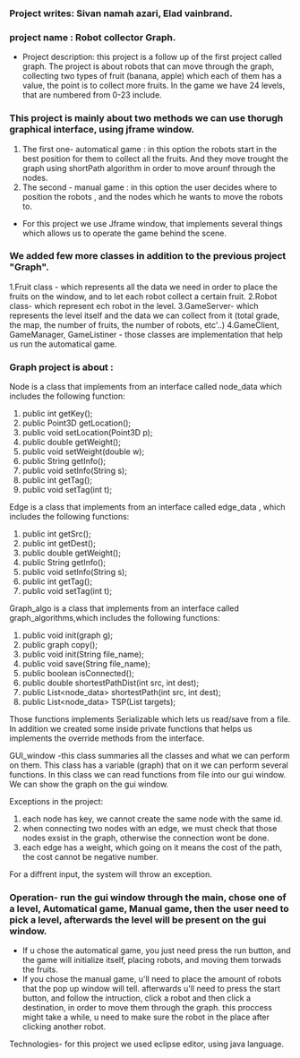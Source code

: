 ### Project writes: Sivan namah azari, Elad vainbrand.
### project name : Robot collector Graph.

* Project description: this project is a follow up of the first project called graph. 
The project is about robots that can move through the graph, collecting two types of fruit (banana, apple) which each of them has a value, the point is to collect more fruits.
In the game we have 24 levels, that are numbered from 0-23 include.

### This project is mainly about two methods we can use thorugh graphical interface, using jframe window.
1. The first one- automatical game : in this option the robots start in the best position for them to collect all the fruits. And they move trought the graph using shortPath algorithm in order to move arounf through the nodes.
2. The second - manual game : in this option the user decides where to position the robots , and the nodes which he wants to move the robots to.

* For this project we use Jframe window, that implements several things which allows us to operate the game behind the scene.

### We added few more classes in addition to the previous project "Graph".
1.Fruit class - which represents all the data we need in order to place the fruits on the window, and to let each robot collect a certain fruit.
2.Robot class- which represent ech robot in the level.
3.GameServer- which represents the level itself and the data we can collect from it (total grade, the map, the number of fruits, the number of robots, etc'..)
4.GameClient, GameManager, GameListiner - those classes are implementation that help us run the automatical game.

### Graph project is about :

Node is a class that implements from an interface called node_data which includes the following function:
1. public int getKey();
2. public Point3D getLocation();
3. public void setLocation(Point3D p);
4. public double getWeight();
5. public void setWeight(double w);
6. public String getInfo();
7. public void setInfo(String s);
8. public int getTag();
9. public void setTag(int t);

Edge is a class that implements from an interface called edge_data , which includes the following functions:
1. public int getSrc();
2. public int getDest();
3. public double getWeight();
4. public String getInfo();
5. public void setInfo(String s);
6. public int getTag();
7. public void setTag(int t);

Graph_algo is a class   that implements from an interface called graph_algorithms,which includes the following functions:
1. public void init(graph g);
2. public graph copy();
3. public void init(String file_name);
4. public void save(String file_name);
5. public boolean isConnected();
6. public double shortestPathDist(int src, int dest);
7. public List<node_data> shortestPath(int src, int dest);
8. public List<node_data> TSP(List<Integer> targets);


Those functions implements Serializable which lets us read/save from a file.
In addition we created some inside private functions that helps us implements the override methods from the interface.

GUI_window -this class summaries all the classes and what we can perform on them.
This class has a variable (graph) that on it we can perform several functions.
In this class we can read functions from file into our gui window.
We can show  the graph on the gui window.

Exceptions in the project:
1. each node has key, we cannot create the same node with the same id.
2. when connecting two nodes with an edge, we must check that those nodes exsist in the graph, otherwise the connection wont be done.
3. each edge has a weight, which going on it means the cost of the path, the cost cannot be negative number.

For a diffrent input, the system will throw an exception.

### Operation- run the gui window through the main, chose one of a level, Automatical game, Manual game, then the user need to pick a level, afterwards the level will be present on the gui window.
* If u chose the automatical game, you just need press the run button, and the game will initialize itself, placing robots, and moving them torwads the fruits.
* If you chose the manual game, u'll need to place the amount of robots that the pop up window will tell. afterwards u'll need to press the start button, and follow the intruction, click a robot and then click a destination, in order to move them through the graph. this proccess might take a while, u need to make sure the robot in the place after clicking another robot.

Technologies- for this project we used eclipse editor, using java language.
